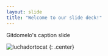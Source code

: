 ```yaml
---
layout: slide
title: "Welcome to our slide deck!"
---
```


Gitdomelo's caption slide

![luchadortocat](https://octodex.github.com/images/luchadortocat.png)
{: .center}
